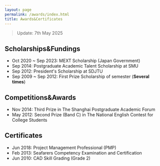 ```yaml
---
layout: page
permalink: /awards/index.html
title: Awards&Certificates
---
```


> Update: 7th May 2025

## Scholarships&Fundings

- Oct 2020 ~ Sep 2023: MEXT Scholarship (Japan Government)
- Sep 2014: Postgraduate Academic Talent Scholarship at SMU 
- Sep 2012: President's Scholarship at SDJTU
- Sep 2009 ~ Sep 2012: First Prize Scholarship of semester (**Several times**)


## Competitions&Awards

- Nov 2014: Third Prize in The Shanghai Postgraduate Academic Forum
- May 2012: Second Prize (Band C) in The National English Contest for College Students

## Certificates
- Jun 2018: Project Management Professional (PMP)
- Feb 2013: Seafarers Competency Examination and Certification
- Jun 2010: CAD Skill Grading (Grade 2)

<br>
